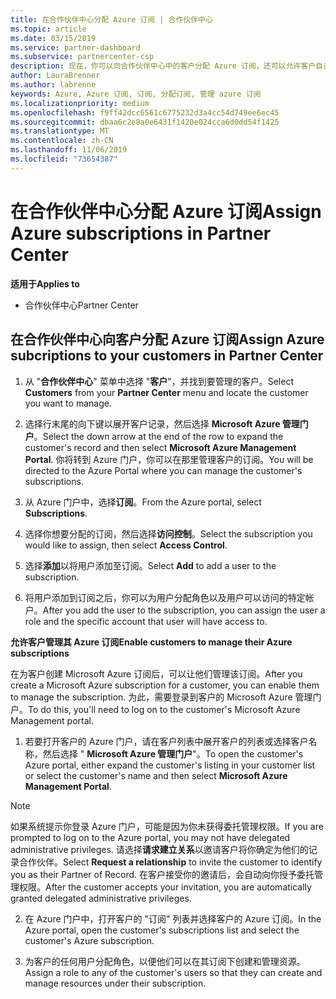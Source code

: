 ```yaml
---
title: 在合作伙伴中心分配 Azure 订阅 | 合作伙伴中心
ms.topic: article
ms.date: 03/15/2019
ms.service: partner-dashboard
ms.subservice: partnercenter-csp
description: 现在，你可以向合作伙伴中心中的客户分配 Azure 订阅，还可以允许客户自己管理订阅。
author: LauraBrenner
ms.author: labrenne
keywords: Azure, Azure 订阅, 订阅, 分配订阅, 管理 azure 订阅
ms.localizationpriority: medium
ms.openlocfilehash: f9ff42dcc6561c6775232d3a4cc54d749ee6ec45
ms.sourcegitcommit: dbaa6c2e8a0e6431f1420e024cca6d0dd54f1425
ms.translationtype: MT
ms.contentlocale: zh-CN
ms.lasthandoff: 11/06/2019
ms.locfileid: "73654387"
---
```

# <a name="assign-azure-subscriptions-in-partner-center"></a><span data-ttu-id="b723a-104">在合作伙伴中心分配 Azure 订阅</span><span class="sxs-lookup"><span data-stu-id="b723a-104">Assign Azure subscriptions in Partner Center</span></span>

<span data-ttu-id="b723a-105">**适用于**</span><span class="sxs-lookup"><span data-stu-id="b723a-105">**Applies to**</span></span>

-  <span data-ttu-id="b723a-106">合作伙伴中心</span><span class="sxs-lookup"><span data-stu-id="b723a-106">Partner Center</span></span>
 
## <a name="assign-azure-subcriptions-to-your-customers-in-partner-center"></a><span data-ttu-id="b723a-107">在合作伙伴中心向客户分配 Azure 订阅</span><span class="sxs-lookup"><span data-stu-id="b723a-107">Assign Azure subcriptions to your customers in Partner Center</span></span>

1. <span data-ttu-id="b723a-108">从 "**合作伙伴中心**" 菜单中选择 "**客户**"，并找到要管理的客户。</span><span class="sxs-lookup"><span data-stu-id="b723a-108">Select **Customers** from your **Partner Center** menu and locate the customer you want to manage.</span></span>

2.  <span data-ttu-id="b723a-109">选择行末尾的向下键以展开客户记录，然后选择 **Microsoft Azure 管理门户**。</span><span class="sxs-lookup"><span data-stu-id="b723a-109">Select the down arrow at the end of the row to expand the customer's record and then select **Microsoft Azure Management Portal**.</span></span> <span data-ttu-id="b723a-110">你将转到 Azure 门户，你可以在那里管理客户的订阅。</span><span class="sxs-lookup"><span data-stu-id="b723a-110">You will be directed to the Azure Portal where you can manage the customer's subscriptions.</span></span> 

4. <span data-ttu-id="b723a-111">从 Azure 门户中，选择**订阅**。</span><span class="sxs-lookup"><span data-stu-id="b723a-111">From the Azure portal, select **Subscriptions**.</span></span>

5. <span data-ttu-id="b723a-112">选择你想要分配的订阅，然后选择**访问控制**。</span><span class="sxs-lookup"><span data-stu-id="b723a-112">Select the subscription you would like to assign, then select **Access Control**.</span></span>

6. <span data-ttu-id="b723a-113">选择**添加**以将用户添加至订阅。</span><span class="sxs-lookup"><span data-stu-id="b723a-113">Select **Add** to add a user to the subscription.</span></span> 

7. <span data-ttu-id="b723a-114">将用户添加到订阅之后，你可以为用户分配角色以及用户可以访问的特定帐户。</span><span class="sxs-lookup"><span data-stu-id="b723a-114">After you add the user to the subscription, you can assign the user a role and the specific account that user will have access to.</span></span> 

<span data-ttu-id="b723a-115">**允许客户管理其 Azure 订阅**</span><span class="sxs-lookup"><span data-stu-id="b723a-115">**Enable customers to manage their Azure subscriptions**</span></span>

<span data-ttu-id="b723a-116">在为客户创建 Microsoft Azure 订阅后，可以让他们管理该订阅。</span><span class="sxs-lookup"><span data-stu-id="b723a-116">After you create a Microsoft Azure subscription for a customer, you can enable them to manage the subscription.</span></span> <span data-ttu-id="b723a-117">为此，需要登录到客户的 Microsoft Azure 管理门户。</span><span class="sxs-lookup"><span data-stu-id="b723a-117">To do this, you'll need to log on to the customer's Microsoft Azure Management portal.</span></span> 

1.  <span data-ttu-id="b723a-118">若要打开客户的 Azure 门户，请在客户列表中展开客户的列表或选择客户名称，然后选择 " **Microsoft Azure 管理门户**"。</span><span class="sxs-lookup"><span data-stu-id="b723a-118">To open the customer's Azure portal, either expand the customer's listing in your customer list or select the customer's name and then select **Microsoft Azure Management Portal**.</span></span>
    
> [!NOTE]  
> <span data-ttu-id="b723a-119">如果系统提示你登录 Azure 门户，可能是因为你未获得委托管理权限。</span><span class="sxs-lookup"><span data-stu-id="b723a-119">If you are prompted to log on to the Azure portal, you may not have delegated administrative privileges.</span></span> <span data-ttu-id="b723a-120">请选择**请求建立关系**以邀请客户将你确定为他们的记录合作伙伴。</span><span class="sxs-lookup"><span data-stu-id="b723a-120">Select **Request a relationship** to invite the customer to identify you as their Partner of Record.</span></span> <span data-ttu-id="b723a-121">在客户接受你的邀请后，会自动向你授予委托管理权限。</span><span class="sxs-lookup"><span data-stu-id="b723a-121">After the customer accepts your invitation, you are automatically granted delegated administrative privileges.</span></span> 

2.  <span data-ttu-id="b723a-122">在 Azure 门户中，打开客户的 "订阅" 列表并选择客户的 Azure 订阅。</span><span class="sxs-lookup"><span data-stu-id="b723a-122">In the Azure portal, open the customer's subscriptions list and select the customer's Azure subscription.</span></span>

3.  <span data-ttu-id="b723a-123">为客户的任何用户分配角色，以便他们可以在其订阅下创建和管理资源。</span><span class="sxs-lookup"><span data-stu-id="b723a-123">Assign a role to any of the customer's users so that they can create and manage resources under their subscription.</span></span>


